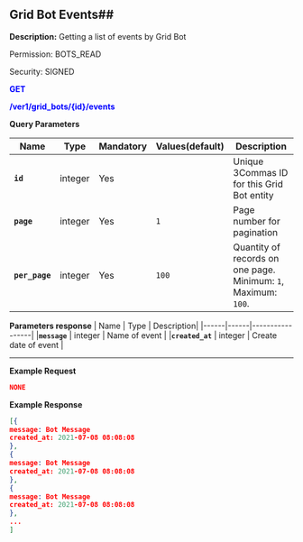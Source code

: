 ## Grid Bot Events##

**Description:** Getting a list of events by Grid Bot

Permission: BOTS_READ

Security: SIGNED

<mark style="color:blue;background-color:white" > **GET**

<mark style="color:blue;background-color:white" > **/ver1/grid_bots/{id}/events**

**Query Parameters**

| Name | Type |	Mandatory |	Values(default)	| Description|
|------|------|-----------|-----------------|------------|
|**`id`**  | integer | Yes |	| Unique 3Commas ID for this Grid Bot entity |
|**`page`**  | integer | Yes |	`1`| Page number for pagination |
|**`per_page`**  | integer	| Yes | `100`	| Quantity of records on one page. Minimum: `1`, Maximum: `100`.|


**Parameters response**
| Name | Type | Description|
|------|------|-----------------|
|**`message`**  | integer | Name of event |
|**`created_at`**  | integer | Create date of event |

-----
**Example Request**

```json
NONE

```

**Example Response**

```json
[{
message: Bot Message
created_at: 2021-07-08 08:08:08
},
{
message: Bot Message
created_at: 2021-07-08 08:08:08
},
{
message: Bot Message
created_at: 2021-07-08 08:08:08
},
...
]
```
